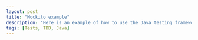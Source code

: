 ```yaml
---
layout: post
title: "Mockito example"
description: "Here is an example of how to use the Java testing framework Mockito"
tags: [Tests, TDD, Java]
---
```


